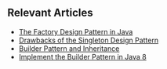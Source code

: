 ## Relevant Articles
- [The Factory Design Pattern in Java](https://www.baeldung.com/java-factory-pattern)
- [Drawbacks of the Singleton Design Pattern](https://www.baeldung.com/java-patterns-singleton-cons)
- [Builder Pattern and Inheritance](https://www.baeldung.com/java-builder-pattern-inheritance)
- [Implement the Builder Pattern in Java 8](https://www.baeldung.com/java-builder-pattern)
